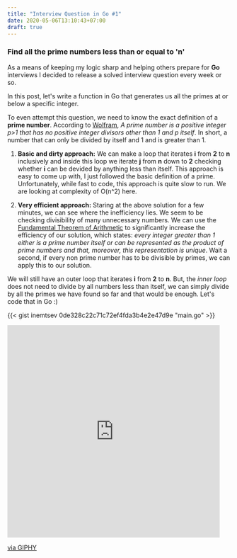 ```yaml
---
title: "Interview Question in Go #1"
date: 2020-05-06T13:10:43+07:00
draft: true
---
```

### Find all the prime numbers less than or equal to 'n'
As a means of keeping my logic sharp and helping others prepare for **Go** interviews I decided to release a solved interview question every week or so. 

In this post, let's write a function in Go that generates us all the primes at or below a specific integer.

To even attempt this question, we need to know the exact definition of a **prime number**. According to [Wolfram](https://mathworld.wolfram.com/PrimeNumber.html), *A prime number is a positive integer p>1 that has no positive integer divisors other than 1 and p itself*. In short, a number that can only be divided by itself and 1 and is greater than 1. 

1. **Basic and dirty approach:** We can make a loop that iterates **i** from **2** to **n** inclusively and inside this loop we iterate **j** from **n** down to **2** checking whether **i** can be devided by anything less than itself. This approach is easy to come up with, I just followed the basic definition of a prime. Unfortunately, while fast to code, this approach is quite slow to run. We are looking at complexity of O(n^2) here.

2. **Very efficient approach:** Staring at the above solution for a few minutes, we can see where the inefficiency lies. We seem to be checking divisibility of many unnecessary numbers. We can use the [Fundamental Theorem of Arithmetic](https://en.wikipedia.org/wiki/Fundamental_theorem_of_arithmetic) to significantly increase the efficiency of our solution, which states: *every integer greater than 1 either is a prime number itself or can be represented as the product of prime numbers and that, moreover, this representation is unique*. Wait a second, if every non prime number has to be divisible by primes, we can apply this to our solution.

We will still have an outer loop that iterates **i** from **2** to **n**. But, the *inner loop* does not need to divide by all numbers less than itself, we can simply divide by all the primes we have found so far and that would be enough. Let's code that in Go :)

{{< gist inemtsev 0de328c22c71c72ef4fda3b4e2e47d9e "main.go" >}}

<iframe src="https://giphy.com/embed/3o7qE8cQUUCsrRQ1ry" width="480" height="480" frameBorder="0" class="giphy-embed" allowFullScreen></iframe><p><a href="https://giphy.com/gifs/rockthisboat-rockthisboat-premiere-season2-3o7qE8cQUUCsrRQ1ry">via GIPHY</a></p>